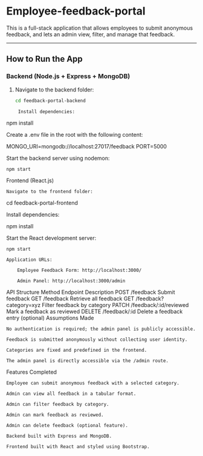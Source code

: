 # Employee-feedback-portal
This is a full-stack application that allows employees to submit anonymous feedback, and lets an admin view, filter, and manage that feedback.

---

## How to Run the App

### Backend (Node.js + Express + MongoDB)

1. Navigate to the backend folder:

   ```bash
   cd feedback-portal-backend

    Install dependencies:

npm install

Create a .env file in the root with the following content:

MONGO_URI=mongodb://localhost:27017/feedback
PORT=5000

Start the backend server using nodemon:

    npm start

Frontend (React.js)

    Navigate to the frontend folder:

cd feedback-portal-frontend

Install dependencies:

npm install

Start the React development server:

    npm start

    Application URLs:

        Employee Feedback Form: http://localhost:3000/

        Admin Panel: http://localhost:3000/admin

API Structure
Method	Endpoint	Description
POST	/feedback	Submit feedback
GET	/feedback	Retrieve all feedback
GET	/feedback?category=xyz	Filter feedback by category
PATCH	/feedback/:id/reviewed	Mark a feedback as reviewed
DELETE	/feedback/:id	Delete a feedback entry (optional)
Assumptions Made

    No authentication is required; the admin panel is publicly accessible.

    Feedback is submitted anonymously without collecting user identity.

    Categories are fixed and predefined in the frontend.

    The admin panel is directly accessible via the /admin route.

Features Completed

    Employee can submit anonymous feedback with a selected category.

    Admin can view all feedback in a tabular format.

    Admin can filter feedback by category.

    Admin can mark feedback as reviewed.

    Admin can delete feedback (optional feature).

    Backend built with Express and MongoDB.

    Frontend built with React and styled using Bootstrap.

    